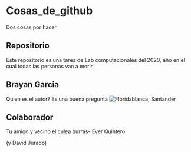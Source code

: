 # Cosas_de_github
Dos cosas por hacer
## Repositorio
Este repositorio es una tarea de Lab computacionales del 2020, año en el cual todas las personas van a morir
## Brayan Garcia
Quien es el autor? Es una buena pregunta
![Floridablanca, Santander](https://2.bp.blogspot.com/-sPZyekqGxy0/VH1BYUwrnmI/AAAAAAAAB_w/vqwgdrsL-HI/s1600/Tamales%2BTolimenses%2BSySPMS.jpg "Que viva el san pedro en el espinal")
## Colaborador
Tu amigo y vecino el culea burras- Ever Quintero 

(y David Jurado)

